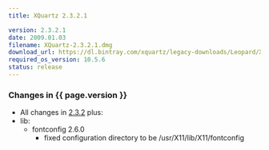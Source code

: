 ```yaml
---
title: XQuartz 2.3.2.1

version: 2.3.2.1
date: 2009.01.03
filename: XQuartz-2.3.2.1.dmg
download_url: https://dl.bintray.com/xquartz/legacy-downloads/Leopard/X11-2.3.2.1.dmg
required_os_version: 10.5.6
status: release
---
```


### Changes in {{ page.version }} ###
  * All changes in [2.3.2](XQuartz-2.3.2.html) plus:
  * lib:
    * fontconfig 2.6.0
      * fixed configuration directory to be /usr/X11/lib/X11/fontconfig
